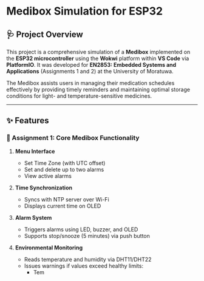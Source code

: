 # Medibox Simulation for ESP32

## 🩺 Project Overview
This project is a comprehensive simulation of a **Medibox** implemented on the **ESP32 microcontroller** using the **Wokwi** platform within **VS Code** via **PlatformIO**. It was developed for **EN2853: Embedded Systems and Applications** (Assignments 1 and 2) at the University of Moratuwa.

The Medibox assists users in managing their medication schedules effectively by providing timely reminders and maintaining optimal storage conditions for light- and temperature-sensitive medicines.

---

## ✨ Features

### 🧪 Assignment 1: Core Medibox Functionality

1. **Menu Interface**  
   - Set Time Zone (with UTC offset)  
   - Set and delete up to two alarms  
   - View active alarms  

2. **Time Synchronization**  
   - Syncs with NTP server over Wi-Fi  
   - Displays current time on OLED  

3. **Alarm System**  
   - Triggers alarms using LED, buzzer, and OLED  
   - Supports stop/snooze (5 minutes) via push button  

4. **Environmental Monitoring**  
   - Reads temperature and humidity via DHT11/DHT22  
   - Issues warnings if values exceed healthy limits:  
     - Tem
